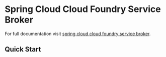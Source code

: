 # Spring Cloud Cloud Foundry Service Broker

For full documentation visit [spring cloud cloud foundry service broker](http://cloud.spring.io/spring-cloud-cloudfoundry-service-broker/).

## Quick Start

